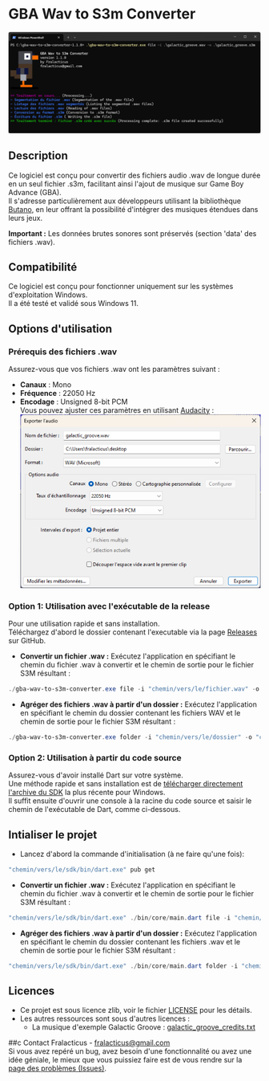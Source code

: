 # GBA Wav to S3m Converter

![capture_lancement_executable_via_console_de_commande](docs/capture_lancement.png)

## Description

Ce logiciel est conçu pour convertir des fichiers audio .wav de longue durée en un seul fichier .s3m, facilitant ainsi l'ajout de musique sur Game Boy Advance (GBA).   
Il s'adresse particulièrement aux développeurs utilisant la bibliothèque [Butano](https://github.com/GValiente/butano), en leur offrant la possibilité d'intégrer des musiques étendues dans leurs jeux.

**Important :** Les données brutes sonores sont préservés (section 'data' des fichiers .wav).

## Compatibilité
Ce logiciel est conçu pour fonctionner uniquement sur les systèmes d'exploitation Windows.  
Il a été testé et validé sous Windows 11.

## Options d'utilisation

### Prérequis des fichiers .wav
Assurez-vous que vos fichiers .wav ont les paramètres suivant :
- **Canaux** : Mono
- **Fréquence** : 22050 Hz
- **Encodage** : Unsigned 8-bit PCM   
  Vous pouvez ajuster ces paramètres en utilisant [Audacity](https://www.audacityteam.org) :
  ![capture_audacity_boite_de_dialogue_export](docs/audacity_export.png)


### Option 1: Utilisation avec l'exécutable de la release
Pour une utilisation rapide et sans installation.  
Téléchargez d'abord le dossier contenant l'executable via la page [Releases](https://github.com/fralacticus/gba-wav-to-s3m-converter/releases) sur GitHub.  
- **Convertir un fichier .wav :** 
Exécutez l'application en spécifiant le chemin du fichier .wav à convertir et le chemin de sortie pour le fichier S3M résultant :
```powershell
./gba-wav-to-s3m-converter.exe file -i "chemin/vers/le/fichier.wav" -o "chemin/vers/le/fichier.s3m"
```

- **Agréger des fichiers .wav à partir d'un dossier :**
Exécutez l'application en spécifiant le chemin du dossier contenant les fichiers WAV et le chemin de sortie pour le fichier S3M résultant :
```powershell
./gba-wav-to-s3m-converter.exe folder -i "chemin/vers/le/dossier" -o "chemin/vers/le/fichier.s3m"
```

### Option 2: Utilisation à partir du code source
Assurez-vous d'avoir installé Dart sur votre système.   
Une méthode rapide et sans installation est de [télécharger directement l'archive du SDK](https://dart.dev/get-dart/archive) la plus récente pour Windows.  
Il suffit ensuite d'ouvrir une console à la racine du code source et saisir le chemin de l'exécutable de Dart, comme ci-dessous.

## Intialiser le projet
- Lancez d'abord la commande d'initialisation (à ne faire qu'une fois):  
```powershell
"chemin/vers/le/sdk/bin/dart.exe" pub get
```

- **Convertir un fichier .wav :**
  Exécutez l'application en spécifiant le chemin du fichier .wav à convertir et le chemin de sortie pour le fichier S3M résultant :
```powershell
"chemin/vers/le/sdk/bin/dart.exe" ./bin/core/main.dart file -i "chemin/vers/le/fichier.wav" -o "chemin/vers/le/fichier.s3m"
```

- **Agréger des fichiers .wav à partir d'un dossier :**
  Exécutez l'application en spécifiant le chemin du dossier contenant les fichiers .wav et le chemin de sortie pour le fichier S3M résultant :
```powershell
"chemin/vers/le/sdk/bin/dart.exe" ./bin/core/main.dart folder -i "chemin/vers/le/dossier" -o "chemin/vers/le/fichier.s3m"
```

## Licences
- Ce projet est sous licence zlib, voir le fichier [LICENSE](https://github.com/fralacticus/gba-wav-to-s3m-converter/blob/master/LICENSE) pour les détails.  
- Les autres ressources sont sous d'autres licences : 
  - La musique d'exemple Galactic Groove : [galactic_groove_credits.txt](https://github.com/fralacticus/gba-wav-to-s3m-converter/blob/master/examples/galactic_groove_credits.txt)

##c Contact
Fralacticus - fralacticus@gmail.com  
Si vous avez repéré un bug, avez besoin d'une fonctionnalité ou avez une idée géniale, le mieux que vous puissiez faire est de vous rendre sur la [page des problèmes (Issues)](https://github.com/fralacticus/gba-wav-to-s3m-converter/issues).